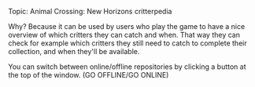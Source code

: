 Topic: Animal Crossing: New Horizons critterpedia

Why? Because it can be used by users who play the game to have
 a nice overview of which critters they can catch and when. That
 way they can check for example which critters they still need to
 catch to complete their collection, and when they'll be available.

You can switch between online/offline repositories by clicking a button
 at the top of the window. (GO OFFLINE/GO ONLINE)
 
 